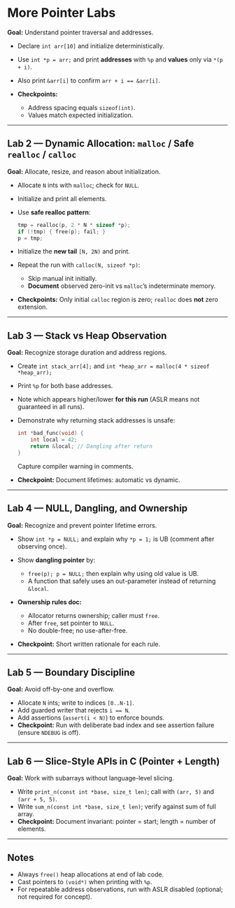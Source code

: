 # More Pointer Labs

**Goal:** Understand pointer traversal and addresses.

* Declare `int arr[10]` and initialize deterministically.
* Use `int *p = arr;` and print **addresses** with `%p` and **values** only via `*(p + i)`.
* Also print `&arr[i]` to confirm `arr + i == &arr[i]`.
* **Checkpoints:**

  * Address spacing equals `sizeof(int)`.
  * Values match expected initialization.

---

## Lab 2 — Dynamic Allocation: `malloc` / Safe `realloc` / `calloc`

**Goal:** Allocate, resize, and reason about initialization.

* Allocate `N` ints with `malloc`; check for `NULL`.
* Initialize and print all elements.
* Use **safe realloc pattern**:

  ```c
  tmp = realloc(p, 2 * N * sizeof *p);
  if (!tmp) { free(p); fail; }
  p = tmp;
  ```
* Initialize the **new tail** `[N, 2N)` and print.
* Repeat the run with `calloc(N, sizeof *p)`:

  * Skip manual init initially.
  * **Document** observed zero-init vs `malloc`’s indeterminate memory.
* **Checkpoints:** Only initial `calloc` region is zero; `realloc` does **not** zero extension.

---

## Lab 3 — Stack vs Heap Observation

**Goal:** Recognize storage duration and address regions.

* Create `int stack_arr[4];` and `int *heap_arr = malloc(4 * sizeof *heap_arr);`
* Print `%p` for both base addresses.
* Note which appears higher/lower **for this run** (ASLR means not guaranteed in all runs).
* Demonstrate why returning stack addresses is unsafe:

  ```c
  int *bad_func(void) {
      int local = 42;
      return &local; // Dangling after return
  }
  ```

  Capture compiler warning in comments.
* **Checkpoint:** Document lifetimes: automatic vs dynamic.

---

## Lab 4 — NULL, Dangling, and Ownership

**Goal:** Recognize and prevent pointer lifetime errors.

* Show `int *p = NULL;` and explain why `*p = 1;` is UB (comment after observing once).
* Show **dangling pointer** by:

  * `free(p); p = NULL;` then explain why using old value is UB.
  * A function that safely uses an out-parameter instead of returning `&local`.
* **Ownership rules doc:**

  * Allocator returns ownership; caller must `free`.
  * After `free`, set pointer to `NULL`.
  * No double-free; no use-after-free.
* **Checkpoint:** Short written rationale for each rule.

---

## Lab 5 — Boundary Discipline

**Goal:** Avoid off-by-one and overflow.

* Allocate `N` ints; write to indices `[0..N-1]`.
* Add guarded writer that rejects `i == N`.
* Add assertions (`assert(i < N)`) to enforce bounds.
* **Checkpoint:** Run with deliberate bad index and see assertion failure (ensure `NDEBUG` is off).

---

## Lab 6 — Slice-Style APIs in C (Pointer + Length)

**Goal:** Work with subarrays without language-level slicing.

* Write `print_n(const int *base, size_t len)`; call with `(arr, 5)` and `(arr + 5, 5)`.
* Write `sum_n(const int *base, size_t len)`; verify against sum of full array.
* **Checkpoint:** Document invariant: pointer = start; length = number of elements.

---

## Notes

* Always `free()` heap allocations at end of lab code.
* Cast pointers to `(void*)` when printing with `%p`.
* For repeatable address observations, run with ASLR disabled (optional; not required for concept).
